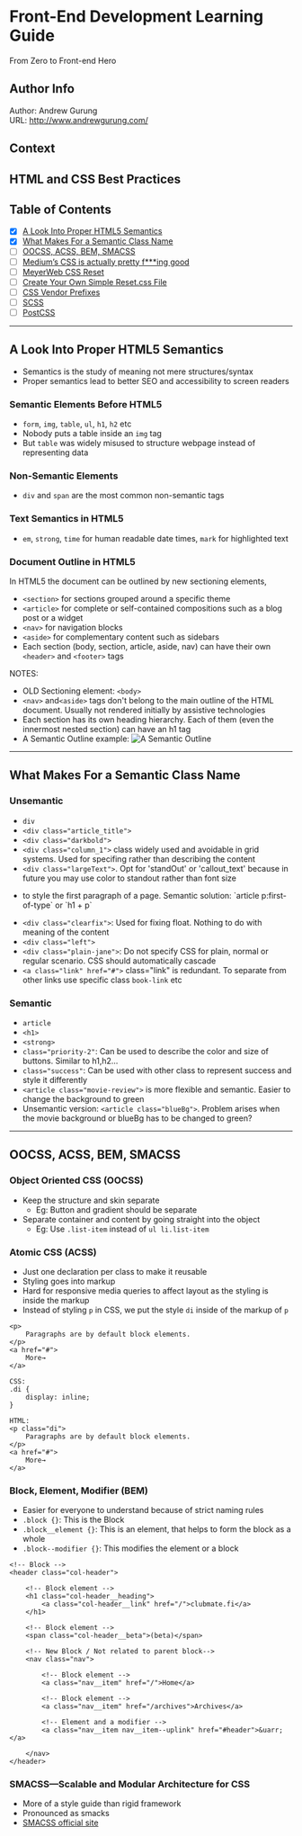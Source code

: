 # Front-End Development Learning Guide
From Zero to Front-end Hero

Author Info
-----------
Author: Andrew Gurung <br>
URL: http://www.andrewgurung.com/

Context
-----------------
## HTML and CSS Best Practices

Table of Contents
-----------------

- [x] [A Look Into Proper HTML5 Semantics](http://www.hongkiat.com/blog/html-5-semantics/)
- [x] [What Makes For a Semantic Class Name](https://css-tricks.com/semantic-class-names/)
- [ ] [OOCSS, ACSS, BEM, SMACSS](http://clubmate.fi/oocss-acss-bem-smacss-what-are-they-what-should-i-use/)
- [ ] [Medium’s CSS is actually pretty f***ing good](https://medium.com/@fat/mediums-css-is-actually-pretty-fucking-good-b8e2a6c78b06#.ef81j61eg)
- [ ] [MeyerWeb CSS Reset](http://meyerweb.com/eric/tools/css/reset/index.html)
- [ ] [Create Your Own Simple Reset.css File](http://code.tutsplus.com/tutorials/weekend-quick-tip-create-your-own-resetcss-file--net-206)
- [ ] [CSS Vendor Prefixes](https://www.thoughtco.com/css-vendor-prefixes-3466867)
- [ ] [SCSS](https://www.sitepoint.com/whats-difference-sass-scss/)
- [ ] [PostCSS](https://github.com/postcss/postcss)

-----------------

## A Look Into Proper HTML5 Semantics
- Semantics is the study of meaning not mere structures/syntax
- Proper semantics lead to better SEO and accessibility to screen readers

### Semantic Elements Before HTML5
- `form`, `img`, `table`, `ul`, `h1`, `h2` etc
- Nobody puts a table inside an `img` tag
- But `table` was widely misused to structure webpage instead of representing data

### Non-Semantic Elements
- `div` and `span` are the most common non-semantic tags

### Text Semantics in HTML5
- `em`, `strong`, `time` for human readable date times, `mark` for highlighted text

### Document Outline in HTML5
In HTML5 the document can be outlined by new sectioning elements,
- `<section>` for sections grouped around a specific theme
- `<article>` for complete or self-contained compositions such as a blog post or a widget
- `<nav>` for navigation blocks
- `<aside>` for complementary content such as sidebars
-  Each section (body, section, article, aside, nav) can have their own `<header>` and `<footer>` tags

NOTES:
- OLD Sectioning element: `<body>`
- `<nav>` and`<aside>` tags don't belong to the main outline of the HTML document. Usually not rendered initially by assistive technologies
- Each section has its own heading hierarchy. Each of them (even the innermost nested section) can have an h1 tag
- A Semantic Outline example:
![A Semantic Outline](http://media02.hongkiat.com/html-5-semantics/document-outline-example.jpg)

-----------------

## What Makes For a Semantic Class Name
### Unsemantic
- `div`
- `<div class="article_title">`
- `<div class="darkbold">`
- `<div class="column_1">` class widely used and avoidable in grid systems. Used for specifing rather than describing the content
- `<div class="largeText">`. Opt for 'standOut' or 'callout_text' because in future you may use color to standout rather than font size
- <p class="introp"> to style the first paragraph of a page. Semantic solution: `article p:first-of-type` or `h1 + p`
- `<div class="clearfix">`: Used for fixing float. Nothing to do with meaning of the content
- `<div class="left">`
- `<div class="plain-jane">`: Do not specify CSS for plain, normal or regular scenario. CSS should automatically cascade
- `<a class="link" href="#">` class="link" is redundant. To separate from other links use specific class `book-link` etc

### Semantic
- `article`
- `<h1>`
- `<strong>`
- `class="priority-2"`: Can be used to describe the color and size of buttons. Similar to h1,h2...
-  `class="success"`: Can be used with other class to represent success and style it differently
- `<article class="movie-review">` is more flexible and semantic. Easier to change the background to green
- Unsemantic version: `<article class="blueBg">`. Problem arises when the movie background or blueBg has to be changed to green?

-----------------
## OOCSS, ACSS, BEM, SMACSS
### Object Oriented CSS (OOCSS)
- Keep the structure and skin separate
  - Eg: Button and gradient should be separate
- Separate container and content by going straight into the object
  - Eg: Use `.list-item` instead of `ul li.list-item`

### Atomic CSS (ACSS)
- Just one declaration per class to make it reusable
- Styling goes into markup
- Hard for responsive media queries to affect layout as the styling is inside the markup
- Instead of styling `p` in CSS, we put the style `di` inside of the markup of `p`
```
<p>
    Paragraphs are by default block elements.
</p>
<a href="#">
    More→
</a>
```
```
CSS:
.di {
    display: inline;
}

HTML:
<p class="di">
    Paragraphs are by default block elements.
</p>
<a href="#">
    More→
</a>
```

### Block, Element, Modifier (BEM)
- Easier for everyone to understand because of strict naming rules
- `.block {}`: This is the Block
- `.block__element {}`: This is an element, that helps to form the block as a whole
- `.block--modifier {}`: This modifies the element or a block

```
<!-- Block -->
<header class="col-header">

    <!-- Block element -->
    <h1 class="col-header__heading">
        <a class="col-header__link" href="/">clubmate.fi</a>
    </h1>

    <!-- Block element -->
    <span class="col-header__beta">(beta)</span>

    <!-- New Block / Not related to parent block-->
    <nav class="nav">

        <!-- Block element -->
        <a class="nav__item" href="/">Home</a>

        <!-- Block element -->
        <a class="nav__item" href="/archives">Archives</a>

        <!-- Element and a modifier -->
        <a class="nav__item nav__item--uplink" href="#header">&uarr;</a>

    </nav>
</header>
```

### SMACSS—Scalable and Modular Architecture for CSS
- More of a style guide than rigid framework
- Pronounced as smacks
- [SMACSS official site](https://smacss.com/)
